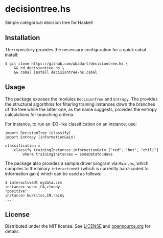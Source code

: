 # decisiontree.hs

Simple categorical decision tree for Haskell

## Installation

The repository provides the necessary configuration for a quick cabal
install:

    $ git clone https://github.com/wbadart/decisiontree.hs \
        && cd decisiontree.hs \
        && cabal install decisiontree-hs.cabal

## Usage

The package exposes the modules `DecisionTree` and `Entropy`. The
provides the structural algorithms for filtering training instances
down the branches of the tree while the latter one, as the name
suggests, provides the entropy calculations for branching criteria.

For instance, to run an ID3-like classification on an instance, use:

    import DecisionTree (classify)
    import Entropy (informationGain)

    classification =
        classify trainingInstances informationGain ["red", "hot", "chili"]
            where trainingInstances = someDataYouHave

The package also provides a sample driver program via `Main.hs`,
which compiles to the binary `interactivedt` (which is currently
hard-coded to information gain) which can be used as follows:

    $ interactivedt mydata.csv
    instance> sushi,CA,cloudy
    "positive"
    instance> burritos,IN,rainy
    ...


## License

Distributed under the MIT license. See [LICENSE] and [opensource.org] for
details.


[LICENSE]: ./LICENSE
[opensource.org]: https://opensource.org/licenses/MIT
